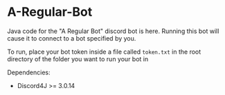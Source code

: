 # A-Regular-Bot
Java code for the "A Regular Bot" discord bot is here. Running this bot will cause it to connect to a bot specified by you.

To run, place your bot token inside a file called `token.txt` in the root directory of the folder you want to run your bot in

Dependencies:
- Discord4J >= 3.0.14
